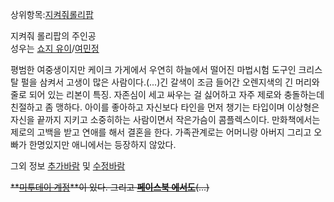 상위항목:[지켜줘롤리팝](%EC%A7%80%EC%BC%9C%EC%A4%98%20%EB%A1%A4%EB%A6%AC%ED%8C%9D.md)

지켜줘 롤리팝의 주인공  
성우는 [쇼지 유이](%EC%87%BC%EC%A7%80%20%EC%9C%A0%EC%9D%B4.md)/[여민정](%EC%97%AC%EB%AF%BC%EC%A0%95.md)

평범한 여중생이지만 케이크 가게에서 우연히 하늘에서 떨어진 마법시험 도구인 크리스탈 펄을 삼켜서 고생이 많은 사람이다.(...)긴 갈색이
조금 들어간 오렌지색의 긴 머리와 줄로 되어 있는 리본이 특징. 자존심이 세고 싸우는 걸 싫어하고 자주 제로와 충돌하는데 친절하고 좀
맹하다. 아이를 좋아하고 자신보다 타인을 먼저 챙기는 타입이며 이상형은 자신을 끝까지 지키고 소중히하는 사람이면서 작은가슴이 콤플렉스이다.
만화책에서는 제로의 고백을 받고 연애를 해서 결혼을 한다. 가족관계로는 어머니랑 아버지 그리고 오빠가 한명있지만 애니에서는 등장하지 않았다.  

그외 정보 [추가바람](%EC%B6%94%EA%B0%80%EB%B0%94%EB%9E%8C.md) 및
[수정바람](%EC%88%98%EC%A0%95%EB%B0%94%EB%9E%8C.md)

<del>**[미투데이 계정](http://me2day.net/korealiunx)**이 있다. 그리고 **[페이스북
에서도](https://www.facebook.com/nina.yamada.397)**(...)</del>

